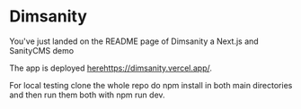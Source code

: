 # Dimsanity

You've just landed on the README page of Dimsanity a Next.js and SanityCMS demo

The app is deployed [here](https://dimsanity.vercel.app/)https://dimsanity.vercel.app/.

For local testing clone the whole repo do npm install in both main directories and then run them both with npm run dev.
